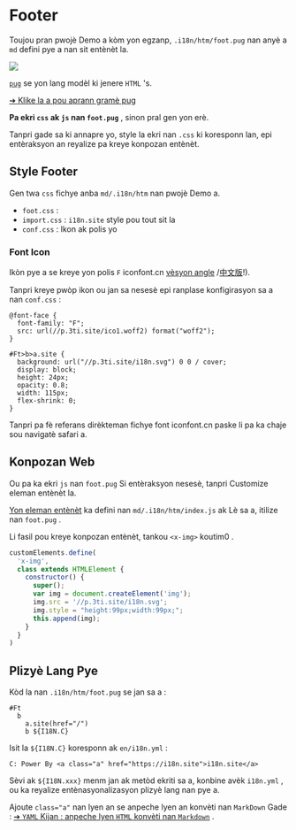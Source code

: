 # Footer

Toujou pran pwojè Demo a kòm yon egzanp, `.i18n/htm/foot.pug` nan anyè a `md` defini pye a nan sit entènèt la.

![](https://p.3ti.site/1721286077.avif)

[`pug`](https://pugjs.org) se yon lang modèl ki jenere `HTML` 's.

[➔ Klike la a pou aprann gramè pug](https://pugjs.org)

**Pa ekri `css` ak `js` nan `foot.pug`** , sinon pral gen yon erè.

Tanpri gade sa ki annapre yo, style la ekri nan `.css` ki koresponn lan, epi entèraksyon an reyalize pa kreye konpozan entènèt.

## Style Footer

Gen twa `css` fichye anba `md/.i18n/htm` nan pwojè Demo a.

* `foot.css` :
* `import.css` : `i18n.site` style pou tout sit la
* `conf.css` : Ikon ak polis yo

### Font Icon

Ikòn pye a se kreye yon polis `F` iconfont.cn [vèsyon angle](https://www.iconfont.cn/?lang=en-us) /[中文版](https://www.iconfont.cn/?lang=zh)!).

Tanpri kreye pwòp ikon ou jan sa nesesè epi ranplase konfigirasyon sa a nan `conf.css` :

```
@font-face {
  font-family: "F";
  src: url(//p.3ti.site/ico1.woff2) format("woff2");
}

#Ft>b>a.site {
  background: url("//p.3ti.site/i18n.svg") 0 0 / cover;
  display: block;
  height: 24px;
  opacity: 0.8;
  width: 115px;
  flex-shrink: 0;
}
```

Tanpri pa fè referans dirèkteman fichye font iconfont.cn paske li pa ka chaje sou navigatè safari a.

## Konpozan Web

Ou pa ka ekri `js` nan `foot.pug` Si entèraksyon nesesè, tanpri Customize eleman entènèt la.

[Yon eleman entènèt](https://www.freecodecamp.org/news/build-your-first-web-component/) ka defini nan `md/.i18n/htm/index.js` ak Lè sa a, itilize nan `foot.pug` .

Li fasil pou kreye konpozan entènèt, tankou `<x-img>` koutim0 .

```js
customElements.define(
  'x-img',
  class extends HTMLElement {
    constructor() {
      super();
      var img = document.createElement('img');
      img.src = '//p.3ti.site/i18n.svg';
      img.style = "height:99px;width:99px;";
      this.append(img);
    }
  }
)
```

## Plizyè Lang Pye

Kòd la nan `.i18n/htm/foot.pug` se jan sa a :

```
#Ft
  b
    a.site(href="/")
    b ${I18N.C}
```

Isit la `${I18N.C}` koresponn ak `en/i18n.yml` :

```
C: Power By <a class="a" href="https://i18n.site">i18n.site</a>
```

Sèvi ak `${I18N.xxx}` menm jan ak metòd ekriti sa a, konbine avèk `i18n.yml` , ou ka reyalize entènasyonalizasyon plizyè lang nan pye a.

Ajoute `class="a"` nan lyen an se anpeche lyen an konvèti nan `MarkDown` Gade :
 [➔ `YAML` Kijan : anpeche lyen `HTML` konvèti nan `Markdown`](/i18/qa#H2) .